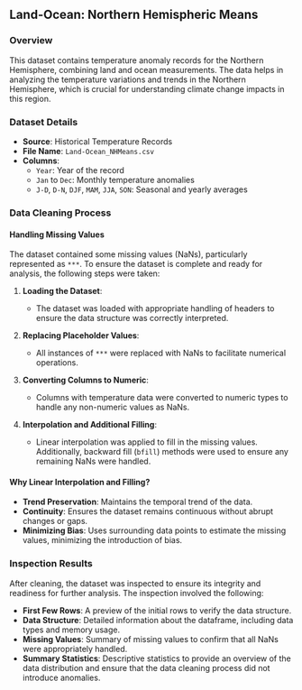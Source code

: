 ## Land-Ocean: Northern Hemispheric Means

### Overview
This dataset contains temperature anomaly records for the Northern Hemisphere, combining land and ocean measurements. The data helps in analyzing the temperature variations and trends in the Northern Hemisphere, which is crucial for understanding climate change impacts in this region.

### Dataset Details
- **Source**: Historical Temperature Records
- **File Name**: `Land-Ocean_NHMeans.csv`
- **Columns**:
  - `Year`: Year of the record
  - `Jan` to `Dec`: Monthly temperature anomalies
  - `J-D`, `D-N`, `DJF`, `MAM`, `JJA`, `SON`: Seasonal and yearly averages

### Data Cleaning Process

#### Handling Missing Values

The dataset contained some missing values (NaNs), particularly represented as `***`. To ensure the dataset is complete and ready for analysis, the following steps were taken:

1. **Loading the Dataset**:
   - The dataset was loaded with appropriate handling of headers to ensure the data structure was correctly interpreted.

2. **Replacing Placeholder Values**:
   - All instances of `***` were replaced with NaNs to facilitate numerical operations.

3. **Converting Columns to Numeric**:
   - Columns with temperature data were converted to numeric types to handle any non-numeric values as NaNs.

4. **Interpolation and Additional Filling**:
   - Linear interpolation was applied to fill in the missing values. Additionally, backward fill (`bfill`) methods were used to ensure any remaining NaNs were handled.

#### Why Linear Interpolation and Filling?

- **Trend Preservation**: Maintains the temporal trend of the data.
- **Continuity**: Ensures the dataset remains continuous without abrupt changes or gaps.
- **Minimizing Bias**: Uses surrounding data points to estimate the missing values, minimizing the introduction of bias.

### Inspection Results

After cleaning, the dataset was inspected to ensure its integrity and readiness for further analysis. The inspection involved the following:

- **First Few Rows**: A preview of the initial rows to verify the data structure.
- **Data Structure**: Detailed information about the dataframe, including data types and memory usage.
- **Missing Values**: Summary of missing values to confirm that all NaNs were appropriately handled.
- **Summary Statistics**: Descriptive statistics to provide an overview of the data distribution and ensure that the data cleaning process did not introduce anomalies.
